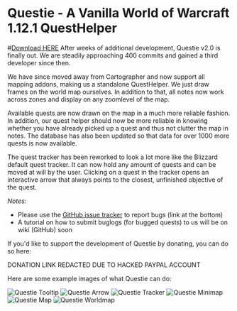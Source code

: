 # Questie - A Vanilla World of Warcraft 1.12.1 QuestHelper

#<a href="https://github.com/AeroScripts/QuestieDev/releases">Download HERE</a>
After weeks of additional development, Questie v2.0 is finally out. We are steadily approaching 400 commits and gained a third developer since then.

We have since moved away from Cartographer and now support all mapping addons, making us a standalone QuestHelper. We just draw frames on the world map ourselves. In addition to that, all notes now work across zones and display on any zoomlevel of the map. 

Available quests are now drawn on the map in a much more reliable fashion. In addition, our quest helper should now be more reliable in knowing whether you have already picked up a quest and thus not clutter the map in notes.
The database has also been updated so that data for over 1000 more quests is now available. 

The quest tracker has been reworked to look a lot more like the Blizzard default quest tracker. It can now hold any amount of quests and can be moved at will by the user. 
Clicking on a quest in the tracker opens an interactive arrow that always points to the closest, unfinished objective of the quest. 

*Notes:*
- Please use the <a href="https://github.com/AeroScripts/QuestieDev/issues">GitHub issue tracker</a> to report bugs (link at the bottom)
- A tutorial on how to submit buglogs (for bugged quests) to us will be on wiki (GitHub) soon


If you'd like to support the development of Questie by donating, you can do so here:

DONATION LINK REDACTED DUE TO HACKED PAYPAL ACCOUNT
<!--<a href='https://www.paypal.com/cgi-bin/webscr?cmd=_donations&business=aero1861%40gmail%2ecom&lc=CA&item_name=Questie%20Devs&currency_code=USD&bn=PP%2dDonationsBF%3abtn_donate_LG%2egif%3aNonHosted'><img src="https://www.paypalobjects.com/en_US/i/btn/btn_donate_LG.gif"/></a>-->


Here are some example images of what Questie can do:

<img src="http://i.imgur.com/iYna778.png" alt="Questie Tooltip"/>

<img src="http://i.imgur.com/oRoWMvQ.jpg" alt="Questie Arrow"/>

<img src="http://i.imgur.com/NHiBRKd.jpg" alt="Questie Tracker"/>

<img src="http://i.imgur.com/I49Saph.png" alt="Questie Minimap"/>

<img src="http://i.imgur.com/tpjeodc.png" alt="Questie Map"/>

<img src="http://i.imgur.com/1fPc5qQ.jpg" alt="Questie Worldmap"/>
